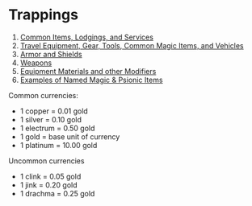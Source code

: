 # Trappings

1. [Common Items, Lodgings, and Services](/Trappings/CommonStuff.md)
2. [Travel Equipment, Gear, Tools, Common Magic Items, and Vehicles](/Trappings/Equipment.md)
3. [Armor and Shields](/Trappings/Armor.md)
4. [Weapons](/Trappings/Weapons.md)
5. [Equipment Materials and other Modifiers](/Trappings/Modifiers.md)
6. [Examples of Named Magic & Psionic Items](/Trappings/NamedItems.md)

Common currencies:

- 1 copper = 0.01 gold
- 1 silver = 0.10 gold
- 1 electrum = 0.50 gold
- 1 gold = base unit of currency
- 1 platinum = 10.00 gold

Uncommon currencies

- 1 clink = 0.05 gold
- 1 jink = 0.20 gold
- 1 drachma = 0.25 gold
